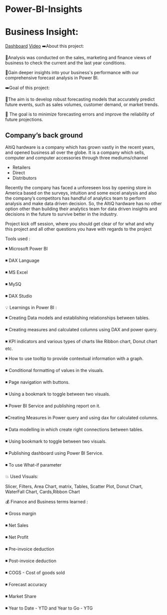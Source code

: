# Power-BI-Insights
# Business Insight:
[Dashboard](https://app.powerbi.com/view?r=eyJrIjoiMjcyZDkyM2ItY2E2OC00OTk4LThkN2ItYmFiYWE2YzllMmUxIiwidCI6ImM2ZTU0OWIzLTVmNDUtNDAzMi1hYWU5LWQ0MjQ0ZGM1YjJjNCJ9)
[Video](https://youtu.be/qbOz4K1cAZI)
➡️About this project:

🔴Analysis was conducted on the sales, marketing and finance views of business to check the current and the last year conditions.

🔴Gain deeper insights into your business's performance with our comprehensive forecast analysis in Power BI.

➡️Goal of this project:

🔴The aim is to develop robust forecasting models that accurately predict future events, such as sales volumes, customer demand, or market trends.

🔴 The goal is to minimize forecasting errors and improve the reliability of future projections.
## Company’s back ground

AltiQ hardware is a company which has grown vastly in the recent years, and opened business all over the globe. It is a company which sells, computer and computer accessories through three mediums/channel

- Retailers
- Direct
- Distributors

Recently the company has faced a unforeseen loss by opening store in America based on the surveys, intuition and some excel analysis and also the company’s competitors has handful of analytics team to perform analysis and make data driven decision. So, the AltiQ hardware has no other option other than building their analytics team for data driven insights and decisions in the future to survive better in the industry. 

Project kick off session, where you should get clear of for what and why this project and all other questions you have with regards to the project


Tools used :

◾ Microsoft Power BI

◾ DAX Language

◾ MS Excel

◾ MySQ

◾ DAX Studio

💡 Learnings in Power BI :

◾ Creating Data models and establishing relationships between tables.

◾ Creating measures and calculated columns using DAX and power query.

◾ KPI indicators and various types of charts like Ribbon chart, Donut chart etc.

◾ How to use tooltip to provide contextual information with a graph.

◾ Conditional formatting of values in the visuals.

◾ Page navigation with buttons.

◾ Using a bookmark to toggle between two visuals.

◾ Power BI Service and publishing report on it.

◾Creating Measures in Power query and using dax for calculated columns.

◾ Data modelling in which create right connections between tables.

◾ Using bookmark to toggle between two visuals.

◾ Publishing dashboard using Power BI Service.

◾ To use What-if parameter

💥 Used Visuals:

  Slicer, Filters, Area Chart, matrix, Tables, Scatter Plot, Donut Chart, WaterFall Chart, Cards,Ribbon Chart


💰 Finance and Business terms learned :

◾ Gross margin

◾ Net Sales

◾ Net Profit

◾ Pre-invoice deduction

◾ Post-invoice deduction

◾ COGS - Cost of goods sold

◾ Forecast accuracy

◾ Market Share

◾ Year to Date - YTD and Year to Go - YTG
